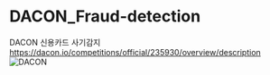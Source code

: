 # DACON_Fraud-detection
DACON 신용카드 사기감지
https://dacon.io/competitions/official/235930/overview/description
![DACON](https://user-images.githubusercontent.com/88637657/176801942-b0ea7b02-fdf3-40fc-9bb4-5fb4f85067f9.png)
